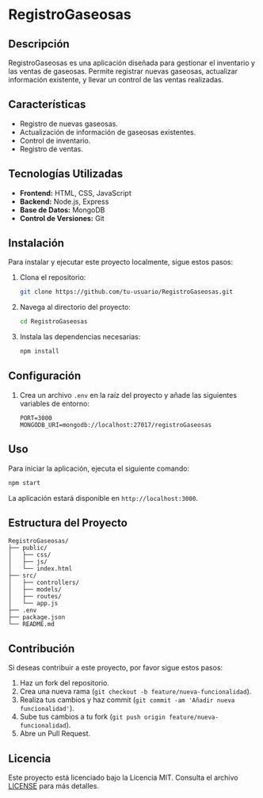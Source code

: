 # RegistroGaseosas

## Descripción
RegistroGaseosas es una aplicación diseñada para gestionar el inventario y las ventas de gaseosas. Permite registrar nuevas gaseosas, actualizar información existente, y llevar un control de las ventas realizadas.

## Características
- Registro de nuevas gaseosas.
- Actualización de información de gaseosas existentes.
- Control de inventario.
- Registro de ventas.

## Tecnologías Utilizadas
- **Frontend:** HTML, CSS, JavaScript
- **Backend:** Node.js, Express
- **Base de Datos:** MongoDB
- **Control de Versiones:** Git

## Instalación
Para instalar y ejecutar este proyecto localmente, sigue estos pasos:

1. Clona el repositorio:
    ```bash
    git clone https://github.com/tu-usuario/RegistroGaseosas.git
    ```
2. Navega al directorio del proyecto:
    ```bash
    cd RegistroGaseosas
    ```
3. Instala las dependencias necesarias:
    ```bash
    npm install
    ```

## Configuración
1. Crea un archivo `.env` en la raíz del proyecto y añade las siguientes variables de entorno:
    ```env
    PORT=3000
    MONGODB_URI=mongodb://localhost:27017/registroGaseosas
    ```

## Uso
Para iniciar la aplicación, ejecuta el siguiente comando:
```bash
npm start
```
La aplicación estará disponible en `http://localhost:3000`.

## Estructura del Proyecto
```
RegistroGaseosas/
├── public/
│   ├── css/
│   ├── js/
│   └── index.html
├── src/
│   ├── controllers/
│   ├── models/
│   ├── routes/
│   └── app.js
├── .env
├── package.json
└── README.md
```

## Contribución
Si deseas contribuir a este proyecto, por favor sigue estos pasos:

1. Haz un fork del repositorio.
2. Crea una nueva rama (`git checkout -b feature/nueva-funcionalidad`).
3. Realiza tus cambios y haz commit (`git commit -am 'Añadir nueva funcionalidad'`).
4. Sube tus cambios a tu fork (`git push origin feature/nueva-funcionalidad`).
5. Abre un Pull Request.

## Licencia
Este proyecto está licenciado bajo la Licencia MIT. Consulta el archivo [LICENSE](LICENSE) para más detalles.
